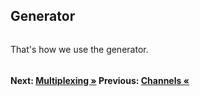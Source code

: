 ## Generator

``` cs --region generator --source-file ./src/Program.cs --project ./src/TryChannelsDemo.csproj --session run_generator
```

That's how we use the generator.

``` cs --region run_generator --source-file ./src/Program.cs --project ./src/TryChannelsDemo.csproj --session run_generator
```

#### Next: [Multiplexing &raquo;](../Multiplexing.md) Previous: [Channels &laquo;](../Channels.md) 
